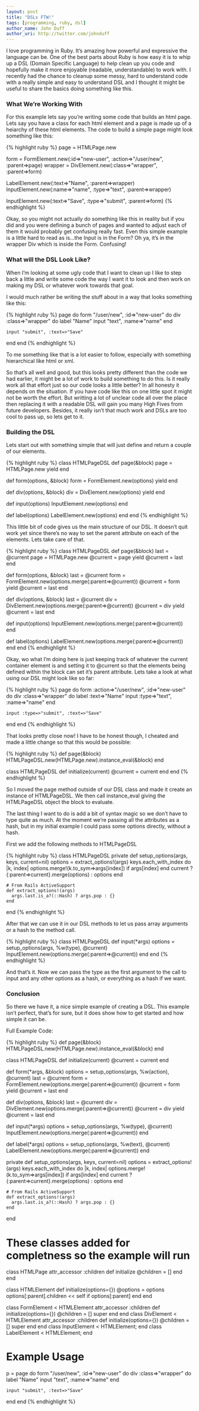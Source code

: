 ```yaml
---
layout: post
title: "DSLs FTW!"
tags: [programming, ruby, dsl]
author_name: John Duff
author_uri: http://twitter.com/johnduff
---
```


I love programming in Ruby. It’s amazing how powerful and expressive the
language can be. One of the best parts about Ruby is how easy it is to
whip up a DSL (Domain Specific Language) to help clean up you code and
hopefully make it more enjoyable (readable, understandable) to work
with. I recently had the chance to cleanup some messy, hard to
understand code with a really simple and easy to understand DSL and I
thought it might be useful to share the basics doing something like
this.

### What We’re Working With

For this example lets say you’re writing some code that builds an html
page. Lets say you have a class for each html element and a page is made
up of a heiarchy of these html elements. The code to build a simple page
might look something like this:

{% highlight ruby %}
page = HTMLPage.new

form = FormElement.new(:id=>"new-user", :action=>"/user/new", 
  :parent=>page)
wrapper = DivElement.new(:class=>"wrapper", :parent=>form)

LabelElement.new(:text=>"Name", :parent=>wrapper)
InputElement.new(:name=>"name", :type=>"text", :parent=>wrapper)

InputElement.new(:text=>"Save", :type=>"submit", :parent=>form)
{% endhighlight %}

Okay, so you might not actually do something like this in reality but if
you did and you were defining a bunch of pages and wanted to adjust each
of them it would probably get confusing really fast. Even this simple
example is a little hard to read as is…the Input is in the Form? Oh ya,
it’s in the wrapper Div which is inside the Form. Confusing!

### What will the DSL Look Like?

When I’m looking at some ugly code that I want to clean up I like to
step back a little and write some code the way I want it to look and
then work on making my DSL or whatever work towards that goal.

I would much rather be writing the stuff about in a way that looks
something like this:

{% highlight ruby %}
page do
  form "/user/new", :id=>"new-user" do
    div :class=>"wrapper" do
      label "Name"
      input "text", :name=>"name"
    end

    input "submit", :text=>"Save"
  end
end
{% endhighlight %}

To me something like that is a lot easier to follow, especially with
something hierarchical like html or xml.

So that’s all well and good, but this looks pretty different than the
code we had earlier, it might be a lot of work to build something to do
this. Is it really work all that effort just so our code looks a little
better? In all honesty it depends on the situation. If you have code
like this on one little spot it might not be worth the effort. But
writting a lot of unclear code all over the place then replacing it with
a readable DSL will gain you many High Fives from future developers.
Besides, it really isn’t that much work and DSLs are too cool to pass
up, so lets get to it.

### Building the DSL

Lets start out with something simple that will just define and return a
couple of our elements.

{% highlight ruby %}
class HTMLPageDSL
  def page(&block)
    page = HTMLPage.new
    yield
  end

  def form(options, &block)
    form = FormElement.new(options)
    yield
  end

  def div(options, &block)
    div = DivElement.new(options)
    yield
  end

  def input(options)
    InputElement.new(options)
  end

  def label(options)
    LabelElement.new(options)
  end
end
{% endhighlight %}

This little bit of code gives us the main structure of our DSL. It
doesn’t quit work yet since there’s no way to set the parent attribute
on each of the elements. Lets take care of that.

{% highlight ruby %}
class HTMLPageDSL
  def page(&block)
    last = @current
    page = HTMLPage.new
    @current = page
    yield
    @current = last
  end

  def form(options, &block)
    last = @current
    form = FormElement.new(options.merge(:parent=>@current))
    @current = form
    yield
    @current = last
  end

  def div(options, &block)
    last = @current
    div = DivElement.new(options.merge(:parent=>@current))
    @current = div
    yield
    @current = last
  end

  def input(options)
    InputElement.new(options.merge(:parent=>@current))
  end

  def label(options)
    LabelElement.new(options.merge(:parent=>@current))
  end
end
{% endhighlight %}

Okay, wo what I’m doing here is just keeping track of whatever the
current container element is and setting it to @current so that the
elements being defined within the block can set it’s parent attribute.
Lets take a look at what using our DSL might look like so far:

{% highlight ruby %}
page do
  form :action=>"/user/new", :id=>"new-user" do
    div :class=>"wrapper" do
      label :text=>"Name"
      input :type=>"text", :name=>"name"
    end

    input :type=>"submit", :text=>"Save"
  end
end
{% endhighlight %}

That looks pretty close now! I have to be honest though, I cheated and
made a little change so that this would be possible:

{% highlight ruby %}
def page(&block)
  HTMLPageDSL.new(HTMLPage.new).instance_eval(&block)
end

class HTMLPageDSL
  def initialize(current)
    @current = current
  end
end
{% endhighlight %}

So I moved the page method outside of our DSL class and made it create
an instance of HTMLPageDSL. We then call instance\_eval giving the
HTMLPageDSL object the block to evaluate.

The last thing I want to do is add a bit of syntax magic so we don’t
have to type quite as much. At the moment we’re passing all the
attributes as a hash, but in my initial example I could pass some
options directly, without a hash.

First we add the following methods to HTMLPageDSL

{% highlight ruby %}
class HTMLPageDSL
  private
    def setup_options(args, keys, current=nil)
      options = extract_options!(args)
      keys.each_with_index do |k, index|
        options.merge!(k.to_sym=>args[index]) if args[index]
      end
      current ? {:parent=>current}.merge(options) : options
    end

    # From Rails ActiveSupport
    def extract_options!(args)
      args.last.is_a?(::Hash) ? args.pop : {}
    end
end
{% endhighlight %}

After that we can use it in our DSL methods to let us pass array
arguments or a hash to the method call.

{% highlight ruby %}
class HTMLPageDSL
  def input(*args)
    options = setup_options(args, %w(type), @current)
    InputElement.new(options.merge(:parent=>@current))
  end
end
{% endhighlight %}

And that’s it. Now we can pass the type as the first argument to the
call to input and any other options as a hash, or everything as a hash
if we want.

### Conclusion

So there we have it, a nice simple example of creating a DSL. This
example isn’t perfect, that’s for sure, but it does show how to get
started and how simple it can be.

Full Example Code:

{% highlight ruby %}
def page(&block)
  HTMLPageDSL.new(HTMLPage.new).instance_eval(&block)
end

class HTMLPageDSL
  def initialize(current)
    @current = current
  end

  def form(*args, &block)
    options = setup_options(args, %w(action), @current)
    last = @current
    form = FormElement.new(options.merge(:parent=>@current))
    @current = form
    yield
    @current = last
  end

  def div(options, &block)
    last = @current
    div = DivElement.new(options.merge(:parent=>@current))
    @current = div
    yield
    @current = last
  end

  def input(*args)
    options = setup_options(args, %w(type), @current)
    InputElement.new(options.merge(:parent=>@current))
  end

  def label(*args)
    options = setup_options(args, %w(text), @current)
    LabelElement.new(options.merge(:parent=>@current))
  end

  private
    def setup_options(args, keys, current=nil)
      options = extract_options!(args)
      keys.each_with_index do |k, index|
        options.merge!(k.to_sym=>args[index]) if args[index]
      end
      current ? {:parent=>current}.merge(options) : options
    end

    # From Rails ActiveSupport
    def extract_options!(args)
      args.last.is_a?(::Hash) ? args.pop : {}
    end
end

# These classes added for completness so the example will run
class HTMLPage
  attr_accessor :children
  def initialize
    @children = []
  end
end

class HTMLElement
  def initialize(options={})
    @options = options
    options[:parent].children << self if options[:parent]
  end
end

class FormElement < HTMLElement
  attr_accessor :children
  def initialize(options={})
    @children = []
    super
  end
end
class DivElement < HTMLElement
  attr_accessor :children
  def initialize(options={})
    @children = []
    super
  end
end
class InputElement < HTMLElement; end
class LabelElement < HTMLElement; end

# Example Usage
p = page do
  form "/user/new", :id=>"new-user" do
    div :class=>"wrapper" do
      label "Name"
      input "text", :name=>"name"
    end

    input "submit", :text=>"Save"
  end
end
{% endhighlight %}

